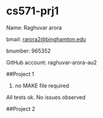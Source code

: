 # cs571-prj1

Name: Raghuvar arora

bmail: rarora2@binghamton.edu

bnumber: 965352

GitHub account: raghuvar-arora-au2


##Project 1
1) no MAKE file required 



All tests ok. No issues observed


##Project 2
